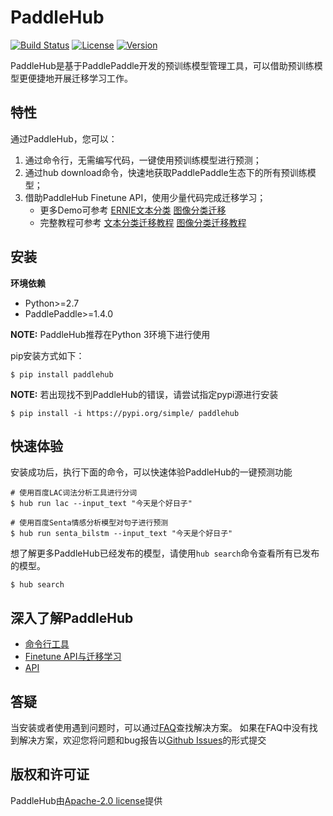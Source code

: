 # PaddleHub

[![Build Status](https://travis-ci.org/PaddlePaddle/PaddleHub.svg?branch=develop)](https://travis-ci.org/PaddlePaddle/PaddleHub)
[![License](https://img.shields.io/badge/license-Apache%202-blue.svg)](LICENSE)
[![Version](https://img.shields.io/github/release/PaddlePaddle/PaddleHub.svg)](https://github.com/PaddlePaddle/PaddleHub/releases)

PaddleHub是基于PaddlePaddle开发的预训练模型管理工具，可以借助预训练模型更便捷地开展迁移学习工作。

## 特性

通过PaddleHub，您可以：

1. 通过命令行，无需编写代码，一键使用预训练模型进行预测；
2. 通过hub download命令，快速地获取PaddlePaddle生态下的所有预训练模型；
3. 借助PaddleHub Finetune API，使用少量代码完成迁移学习；
   - 更多Demo可参考 [ERNIE文本分类](https://github.com/PaddlePaddle/PaddleHub/tree/develop/demo/text-classification) [图像分类迁移](https://github.com/PaddlePaddle/PaddleHub/tree/develop/demo/image-classification)
   - 完整教程可参考 [文本分类迁移教程](https://github.com/PaddlePaddle/PaddleHub/wiki/PaddleHub%E6%96%87%E6%9C%AC%E5%88%86%E7%B1%BB%E8%BF%81%E7%A7%BB%E6%95%99%E7%A8%8B)  [图像分类迁移教程](https://github.com/PaddlePaddle/PaddleHub/wiki/PaddleHub%E5%9B%BE%E5%83%8F%E5%88%86%E7%B1%BB%E8%BF%81%E7%A7%BB%E6%95%99%E7%A8%8B)

## 安装

**环境依赖**
* Python>=2.7
* PaddlePaddle>=1.4.0

**NOTE:** PaddleHub推荐在Python 3环境下进行使用

pip安装方式如下：

```shell
$ pip install paddlehub
```

**NOTE:** 若出现找不到PaddleHub的错误，请尝试指定pypi源进行安装
```shell
$ pip install -i https://pypi.org/simple/ paddlehub
```

## 快速体验

安装成功后，执行下面的命令，可以快速体验PaddleHub的一键预测功能

```shell
# 使用百度LAC词法分析工具进行分词
$ hub run lac --input_text "今天是个好日子"

# 使用百度Senta情感分析模型对句子进行预测
$ hub run senta_bilstm --input_text "今天是个好日子"
```

想了解更多PaddleHub已经发布的模型，请使用`hub search`命令查看所有已发布的模型。

```shell
$ hub search
```

## 深入了解PaddleHub
* [命令行工具](https://github.com/PaddlePaddle/PaddleHub/wiki/PaddleHub%E5%91%BD%E4%BB%A4%E8%A1%8C%E5%B7%A5%E5%85%B7)
* [Finetune API与迁移学习](https://github.com/PaddlePaddle/PaddleHub/wiki/PaddleHub%E4%B8%8E%E8%BF%81%E7%A7%BB%E5%AD%A6%E4%B9%A0)
* [API](https://github.com/PaddlePaddle/PaddleHub/wiki/PaddleHub-Finetune-API)

## 答疑

当安装或者使用遇到问题时，可以通过[FAQ](https://github.com/PaddlePaddle/PaddleHub/wiki/PaddleHub-FAQ)查找解决方案。
如果在FAQ中没有找到解决方案，欢迎您将问题和bug报告以[Github Issues](https://github.com/PaddlePaddle/PaddleHub/issues)的形式提交

## 版权和许可证
PaddleHub由[Apache-2.0 license](LICENSE)提供
